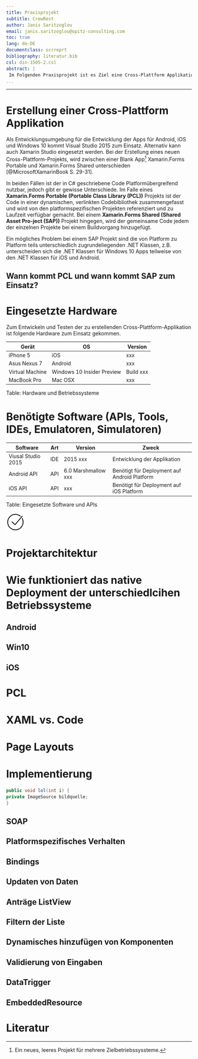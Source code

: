 ```yaml
---
title: Praxisprojekt
subtitle: CrewRest
author: Janis Saritzoglou
email: janis.saritzoglou@opitz-consulting.com
toc: true
lang: de-DE
documentclass: scrreprt
bibliography: literatur.bib
csl: din-1505-2.csl
abstract: |
 Im Folgenden Praxisprojekt ist es Ziel eine Cross-Plattform Applikation für Windows 10, Android und iOS zu erstellen. Als Technologien soll Microsoft UWP und Xamarin zum Einsatz kommen. Somit soll aus einer gemeinsamen Codebasis eine Applikation, lauffähig auf verschiedenen Betriebssysteme erzeugt werden. Als Programmiersprache kommt C# zum Einsatz. Der fachliche Hintergrund ist es, ein System für die Mitarbeiter einer Luftfahrtgesellschaft zu entwickeln, um Urlaubsanträge oder allgemeiner: Anträge für Abwesenheiten erstellen zu können und dessen Status einsehen zu können. Bei Möglichkeit ist es erwünschenswert eine Art Kalenderüberischt in der Applikation anzuzeigen, welche die Abwesenheitslage aller Mitarbeiter darstellt, um mögliche Zeiträume für neue Abwesenheitsanträge sinnvoll anlegen zu können.
...
```

---


# Erstellung einer Cross-Plattform Applikation
Als Entwicklungsumgebung für die Entwicklung der Apps für Android, iOS und Windows 10 kommt Visual Studio 2015 zum Einsatz. Alternativ kann auch Xamarin Studio eingesetzt werden. Bei der Erstellung eines neuen Cross-Plattform-Projekts, wird zwischen einer Blank App[^BlankApp] Xamarin.Forms Portable und Xamarin.Forms Shared unterschieden [@MicrosoftXamarinBook S. 29-31].

In beiden Fällen ist der in C# geschriebene Code Platformübergreifend nutzbar, jedoch gibt er gewisse Unterschiede. Im Falle eines **Xamarin.Forms Portable (Portable Class Library (PCL))** Projekts ist der Code in einer dynamischen, verlinkten Codebibliothek zusammengefasst und wird von den platformspezifischen Projekten referenziert und zu Laufzeit verfügbar gemacht. Bei einem **Xamarin.Forms Shared (Shared Asset Pro-ject (SAP))** Projekt hingegen, wird der gemeinsame Code jedem der einzelnen Projekte bei einem Buildvorgang hinzugefügt.

Ein mögliches Problem bei einem SAP Projekt sind die von Platform zu Platform teils unterschiedlich zugrundeliegenden .NET Klassen, z.B. unterscheiden sich die .NET Klassen für Windows 10 Apps teilweise von den .NET Klassen für iOS und Android.

## Wann kommt PCL und wann kommt SAP zum Einsatz?

[^BlankApp]: Ein neues, leeres Projekt für mehrere Zielbetriebssyssteme.

# Eingesetzte Hardware

Zum Entwickeln und Testen der zu erstellenden Cross-Plattform-Applikation ist folgende Hardware zum Einsatz gekommen.

| Gerät           | OS                         | Version   |
|-----------------|----------------------------|-----------|
| iPhone 5        | iOS                        | xxx       |
| Asus Nexus 7    | Android                    | xxx       |
| Virtual Machine | Windows 10 Insider Preview | Build xxx |
| MacBook Pro     | Mac OSX                    | xxx       |

Table: Hardware und Betriebssysteme

# Benötigte Software (APIs, Tools, IDEs, Emulatoren, Simulatoren)

| Software           | Art | Version             | Zweck                                        |
|--------------------|-----|---------------------|----------------------------------------------|
| Viusal Studio 2015 | IDE | 2015 xxx            | Entwicklung der Applikation                  |
| Android API        | API | 6.0 Marshmallow xxx | Benötigt für Deployment auf Android Platform |
| iOS API            | API | xxx                 | Benötigt für Deployment auf iOS Platform     |

Table: Eingesetzte Software und APIs

![checkmark](img/Checked-50.png "Checked")

# Projektarchitektur
# Wie funktioniert das native Deployment der unterschiedlcihen Betriebssysteme
## Android
## Win10
## iOS
# PCL
# XAML vs. Code
# Page Layouts
# Implementierung
```csharp
public void lol(int i) {
private ImageSource bildquelle;
}
```
## SOAP
## Platformspezifisches Verhalten
## Bindings
## Updaten von Daten
## Anträge ListView
## Filtern der Liste
## Dynamisches hinzufügen von Komponenten
## Validierung von Eingaben
## DataTrigger
## EmbeddedResource
# Literatur
